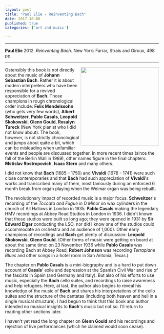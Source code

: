 ```yaml
---
layout: post
title: "Paul Elie - Reinventing Bach"
date: 2017-10-08
published: true
categories: ['art and music']

---
```



***
<b>Paul Elie</b> 2012. _Reinventing Bach_. New York: Farrar, Strais and Giroux, 498 pp.

***


<img align="right" src="https://images.macmillan.com/folio-assets/macmillan_us_frontbookcovers_1000H/9780374534042.jpg"  width="256"  alt="" />

Ostensibly this book is not directly about the music of **Johann Sebastian Bach**.  Rather it is about modern interpreters who have been responsible for a revived appreciation of **Bach**. Those champions in rough chronological order include: **Felix Mendelssohn** (who gets very few words), **Albert Schweitzer**, **Pablo Casals**, **Leopold Skokowski**, **Glenn Gould**, **Rosalyn Tureck** (New York pianist who I did not know about).  The book, however, is not strictly chronological and jumps about quite a bit, which can be misleading when unfamiliar events and people are discussed together.  In more recent times (since the fall of the Berlin Wall in 1989), other names figure in the final chapters: **Mstislav Rostropovich**, **Isaac Stern** and many others.  

I did not know that  **Bach** (1685 – 1750) and **Vivaldi** (1678 – 1741) were such close contemporaries and that **Bach** had such appreciation of **Vivaldi**'s works and transcribed many of them, most famously during an enforced 6 month break from organ playing when the Weimar organ was being rebuilt. 

The revolutionary impact of recorded music is a major focus. **Schweitzer**'s recording of the _Toccata and Fugue in D Minor_ on wax cylinders in the church of All Hallows in London in 1935.  **Pablo Casals** making the legendary HMV recordings at Abbey Road Studios in London in 1936.  I didn't known that those studios were built so long ago; they were opened in 1931 by **Sir Edward Elgar** conducting the LSO, nor did I know one of the studios could accommodate an orchestra and an audience of 1,000).  Other early champions of recordings and **Bach** get plenty of discussion: **Leopold Skokowski**, **Glenn Gould**.  (Other forms of music were getting on board at about the same time: on 23 November 1936 while **Pablo Casals** was recording Bach at Abbey Road, **Robert Johnson** was recording _Terraplane Blues_ and other songs in a hotel room in San Antonia, Texas.)

The chapter on **Pablo Casals** is a mini-biography and is a hard to put down account of **Casals**' exile and depression at the Spanish Civil War and rise of the fascists in Spain (and Germany and Italy). But also of his efforts to use music, especially the **Bach** cello suites, and recordings to raise awareness and help refugees.  Here, at last, the author also begins to reveal his knowledge of the music of **Bach** and shares his interpretations of the cello suites and the structure of the cantatas (including both heaven and hell in a single musical structure).  I had begun to think that this book and author intended no musical insights to **Bach**'s music but not so.  I'll return to reading other sections later.

I haven't yet read the long chapter on **Glenn Gould** and his recordings and rejection of live performances (which he claimed would soon cease).  

